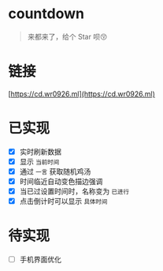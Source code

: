 # countdown

> 来都来了，给个 Star 呗😚

# 链接
[https://cd.wr0926.ml](https://cd.wr0926.ml)

# 已实现
- [x] 实时刷新数据
- [x] 显示 `当前时间`
- [x] 通过 `一言` 获取随机鸡汤
- [x] 时间临近自动变色描边强调
- [x] 当已过设置时间时，名称变为 `已进行` 
- [x] 点击倒计时可以显示 `具体时间`

# 待实现

- [ ] 手机界面优化
